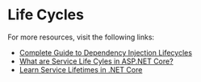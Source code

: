 # Life Cycles



For more resources, visit the following links:

 - [Complete Guide to Dependency Injection Lifecycles](https://www.youtube.com/watch?v=wA5bPsv2CLA)
 - [What are Service Life Cyles in ASP.NET Core?](https://endjin.com/blog/2022/09/service-lifetimes-in-aspnet-core)
 - [Learn Service Lifetimes in .NET Core](https://henriquesd.medium.com/dependency-injection-and-service-lifetimes-in-net-core-ab9189349420)